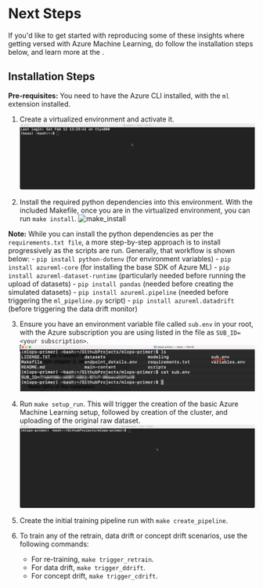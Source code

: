# Next Steps
If you'd like to get started with reproducing some of these insights where getting versed with Azure Machine
Learning, do follow the installation steps below, and learn more at the <repo>.

## Installation Steps
**Pre-requisites:** You need to have the Azure CLI installed, with the `ml` extension installed.

1. Create a virtualized environment and activate it.
![create_virtual_env](./imgs/install_gifs/create_virtual_env.gif)

2. Install the required python dependencies into this environment. With the included Makefile, once you are in
   the virtualized environment, you can run `make install`.
![make_install](./imgs/install_gifs/make_install.gif)

**Note:** While you can install the python dependencies as per the `requirements.txt file`, a more
step-by-step approach is to install progressively as the scripts are run. Generally, that workflow is shown
below:
	- `pip install python-dotenv` (for environment variables)
	- `pip install azureml-core` (for installing the base SDK of Azure ML)
	- `pip install azureml-dataset-runtime` (particularly needed before running the upload of datasets)
	- `pip install pandas` (needed before creating the simulated datasets)
	- `pip install azureml.pipeline` (needed before triggering the `ml_pipeline.py` script)
	- `pip install azureml.datadrift` (before triggering the data drift monitor)

3. Ensure you have an environment variable file called `sub.env` in your root, with the Azure subscription you
   are using listed in the file as `SUB_ID=<your subscription>`.
![sub_env](./imgs/install_gifs/sub_env_file.png)

4. Run `make setup_run`. This will trigger the creation of the basic Azure Machine Learning setup, followed by
   creation of the cluster, and uploading of the original raw dataset.
![make_setup_run](./imgs/install_gifs/make_setup_run.gif)

5. Create the initial training pipeline run with `make create_pipeline`.

6. To train any of the retrain, data drift or concept drift scenarios, use the following commands:
	- For re-training, `make trigger_retrain`.
	- For data drift, `make trigger_ddrift`.
	- For concept drift, `make trigger_cdrift`.
